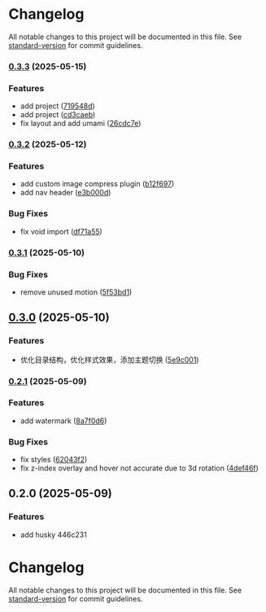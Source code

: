 # Changelog

All notable changes to this project will be documented in this file. See [standard-version](https://github.com/conventional-changelog/standard-version) for commit guidelines.

### [0.3.3](https://github.com/Tatekii/homepage/compare/v0.3.2...v0.3.3) (2025-05-15)


### Features

* add project ([719548d](https://github.com/Tatekii/homepage/commit/719548d6964b81c06f07a1310f6bf095b15cda7b))
* add project ([cd3caeb](https://github.com/Tatekii/homepage/commit/cd3caeb08858a995f67525e5b46c4be720828e2b))
* fix layout and add umami ([26cdc7e](https://github.com/Tatekii/homepage/commit/26cdc7e9e6669d34f9b418a58ee2c26629b736c4))

### [0.3.2](https://github.com/Tatekii/homepage/compare/v0.3.1...v0.3.2) (2025-05-12)


### Features

* add custom image compress plugin ([b12f697](https://github.com/Tatekii/homepage/commit/b12f697408fdc81139c88c26864563b1d7e527f8))
* add nav header ([e3b000d](https://github.com/Tatekii/homepage/commit/e3b000de4a1b83dcf7f117f93cfd10747901f1ce))


### Bug Fixes

* fix void import ([df71a55](https://github.com/Tatekii/homepage/commit/df71a557b1faebd5152e4aef063b5bcf0d4db71a))

### [0.3.1](https://github.com/Tatekii/homepage/compare/v0.3.0...v0.3.1) (2025-05-10)


### Bug Fixes

* remove unused motion ([5f53bd1](https://github.com/Tatekii/homepage/commit/5f53bd15b09e34821419982ad4db79549a1ff2fb))

## [0.3.0](https://github.com/Tatekii/homepage/compare/v0.2.1...v0.3.0) (2025-05-10)


### Features

* 优化目录结构，优化样式效果，添加主题切换 ([5e9c001](https://github.com/Tatekii/homepage/commit/5e9c001fc3b26fd8bdb28c7251fb0ea5104e9938))

### [0.2.1](https://github.com/Tatekii/homepage/compare/v0.2.0...v0.2.1) (2025-05-09)


### Features

* add watermark ([8a7f0d6](https://github.com/Tatekii/homepage/commit/8a7f0d6f76535c3d36c79c7eab0c7603519977d0))


### Bug Fixes

* fix styles ([62043f2](https://github.com/Tatekii/homepage/commit/62043f2a957d6902da6a3b4af6e1f5d37ebced9b))
* fix z-index overlay and hover not accurate due to 3d rotation ([4def46f](https://github.com/Tatekii/homepage/commit/4def46fbcbea4e3f708630dc9994578bff80be85))

## 0.2.0 (2025-05-09)


### Features

* add husky 446c231

# Changelog

All notable changes to this project will be documented in this file. See [standard-version](https://github.com/conventional-changelog/standard-version) for commit guidelines.
